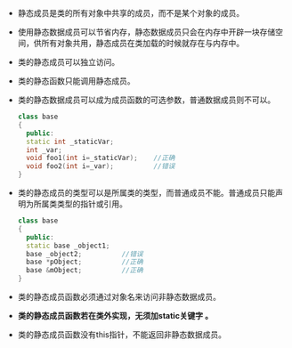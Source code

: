 * 静态成员是类的所有对象中共享的成员，而不是某个对象的成员。

* 使用静态数据成员可以节省内存，静态数据成员只会在内存中开辟一块存储空间，供所有对象共用，静态成员在类加载的时候就存在与内存中。

* 类的静态成员可以独立访问。

* 类的静态函数只能调用静态成员。

* 类的静态数据成员可以成为成员函数的可选参数，普通数据成员则不可以。

  ```c++
  class base
  {
  	public:
  	static int _staticVar;
  	int _var;
  	void foo1(int i=_staticVar);	//正确
  	void foo2(int i=_var);			//错误
  }
  ```

* 类的静态成员的类型可以是所属类的类型，而普通成员不能。普通成员只能声明为所属类类型的指针或引用。

  ```c++
  class base
  {
    public:
    static base _object1;
    base _object2;			//错误
    base *pObject;			//正确
    base &mObject;			//正确
  }
  ```

* 类的静态成员函数必须通过对象名来访问非静态数据成员。

* **类的静态成员函数若在类外实现，无须加static关键字 。**

* 类的静态成员函数没有this指针，不能返回非静态数据成员。

